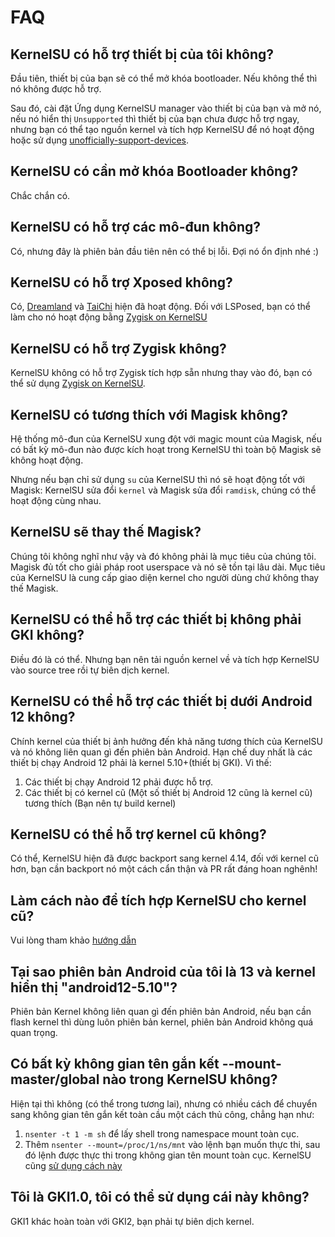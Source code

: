 # FAQ

## KernelSU có hỗ trợ thiết bị của tôi không?

Đầu tiên, thiết bị của bạn sẽ có thể mở khóa bootloader. Nếu không thể thì nó không được hỗ trợ.

Sau đó, cài đặt Ứng dụng KernelSU manager vào thiết bị của bạn và mở nó, nếu nó hiển thị `Unsupported` thì thiết bị của bạn chưa được hỗ trợ ngay, nhưng bạn có thể tạo nguồn kernel và tích hợp KernelSU để nó hoạt động hoặc sử dụng [unofficially-support-devices](unofficially-support-devices).

## KernelSU có cần mở khóa Bootloader không?

Chắc chắn có.

## KernelSU có hỗ trợ các mô-đun không?

Có, nhưng đây là phiên bản đầu tiên nên có thể bị lỗi. Đợi nó ổn định nhé :)

## KernelSU có hỗ trợ Xposed không?

Có, [Dreamland](https://github.com/canyie/Dreamland) và [TaiChi](https://taichi.cool) hiện đã hoạt động. Đối với LSPosed, bạn có thể làm cho nó hoạt động bằng [Zygisk on KernelSU](https://github.com/Dr-TSNG/ZygiskOnKernelSU)

## KernelSU có hỗ trợ Zygisk không?

KernelSU không có hỗ trợ Zygisk tích hợp sẵn nhưng thay vào đó, bạn có thể sử dụng [Zygisk on KernelSU](https://github.com/Dr-TSNG/ZygiskOnKernelSU).

## KernelSU có tương thích với Magisk không?

Hệ thống mô-đun của KernelSU xung đột với magic mount của Magisk, nếu có bất kỳ mô-đun nào được kích hoạt trong KernelSU thì toàn bộ Magisk sẽ không hoạt động.

Nhưng nếu bạn chỉ sử dụng `su` của KernelSU thì nó sẽ hoạt động tốt với Magisk: KernelSU sửa đổi `kernel` và Magisk sửa đổi `ramdisk`, chúng có thể hoạt động cùng nhau.

## KernelSU sẽ thay thế Magisk?

Chúng tôi không nghĩ như vậy và đó không phải là mục tiêu của chúng tôi. Magisk đủ tốt cho giải pháp root userspace và nó sẽ tồn tại lâu dài. Mục tiêu của KernelSU là cung cấp giao diện kernel cho người dùng chứ không thay thế Magisk.

## KernelSU có thể hỗ trợ các thiết bị không phải GKI không?

Điều đó là có thể. Nhưng bạn nên tải nguồn kernel về và tích hợp KernelSU vào source tree rồi tự biên dịch kernel.

## KernelSU có thể hỗ trợ các thiết bị dưới Android 12 không?

Chính kernel của thiết bị ảnh hưởng đến khả năng tương thích của KernelSU và nó không liên quan gì đến phiên bản Android. Hạn chế duy nhất là các thiết bị chạy Android 12 phải là kernel 5.10+(thiết bị GKI). Vì thế:

1. Các thiết bị chạy Android 12 phải được hỗ trợ.
2. Các thiết bị có kernel cũ (Một số thiết bị Android 12 cũng là kernel cũ) tương thích (Bạn nên tự build kernel)

## KernelSU có thể hỗ trợ kernel cũ không?

Có thể, KernelSU hiện đã được backport sang kernel 4.14, đối với kernel cũ hơn, bạn cần backport nó một cách cẩn thận và PR rất đáng hoan nghênh!

## Làm cách nào để tích hợp KernelSU cho kernel cũ?

Vui lòng tham khảo [hướng dẫn](how-to-integrate-for-non-gki)

## Tại sao phiên bản Android của tôi là 13 và kernel hiển thị "android12-5.10"?

Phiên bản Kernel không liên quan gì đến phiên bản Android, nếu bạn cần flash kernel thì dùng luôn phiên bản kernel, phiên bản Android không quá quan trọng.

## Có bất kỳ không gian tên gắn kết --mount-master/global nào trong KernelSU không?

Hiện tại thì không (có thể trong tương lai), nhưng có nhiều cách để chuyển sang không gian tên gắn kết toàn cầu một cách thủ công, chẳng hạn như:

1. `nsenter -t 1 -m sh` để lấy shell trong namespace mount toàn cục.
2. Thêm `nsenter --mount=/proc/1/ns/mnt` vào lệnh bạn muốn thực thi, sau đó lệnh được thực thi trong không gian tên mount toàn cục. KernelSU cũng [sử dụng cách này](https://github.com/tiann/KernelSU/blob/77056a710073d7a5f7ee38f9e77c9fd0b3256576/manager/app/src/main/java/me/weishu/kernelsu/ui/util/KsuCli.kt#L115)

## Tôi là GKI1.0, tôi có thể sử dụng cái này không?

GKI1 khác hoàn toàn với GKI2, bạn phải tự biên dịch kernel.
